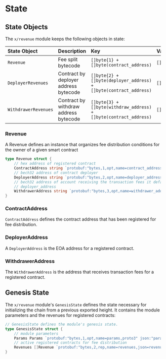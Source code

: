 <!--
order: 2
-->

# State

## State Objects

The `x/revenue` module keeps the following objects in state:

| State Object         | Description                           | Key                                                               | Value             | Store |
| :------------------- | :------------------------------------ | :---------------------------------------------------------------- | :---------------- | :---- |
| `Revenue`            | Fee split bytecode                    | `[]byte{1} + []byte(contract_address)`                            | `[]byte{revenue}` | KV    |
| `DeployerRevenues`   | Contract by deployer address bytecode | `[]byte{2} + []byte(deployer_address) + []byte(contract_address)` | `[]byte{1}`       | KV    |
| `WithdrawerRevenues` | Contract by withdraw address bytecode | `[]byte{3} + []byte(withdraw_address) + []byte(contract_address)` | `[]byte{1}`       | KV    |

### Revenue

A Revenue defines an instance that organizes fee distribution conditions for the
owner of a given smart contract

```go
type Revenue struct {
	// hex address of registered contract
	ContractAddress string `protobuf:"bytes,1,opt,name=contract_address,json=contractAddress,proto3" json:"contract_address,omitempty"`
	// bech32 address of contract deployer
	DeployerAddress string `protobuf:"bytes,2,opt,name=deployer_address,json=deployerAddress,proto3" json:"deployer_address,omitempty"`
	// bech32 address of account receiving the transaction fees it defaults to
	// deployer_address
	WithdrawerAddress string `protobuf:"bytes,3,opt,name=withdrawer_address,json=withdrawerAddress,proto3" json:"withdrawer_address,omitempty"`
}
```

### ContractAddress

`ContractAddress` defines the contract address that has been registered for fee
distribution.

### DeployerAddress

A `DeployerAddress` is the EOA address for a registered contract.

### WithdrawerAddress

The `WithdrawerAddress` is the address that receives transaction fees for a
registered contract.

## Genesis State

The `x/revenue` module's `GenesisState` defines the state necessary for
initializing the chain from a previous exported height. It contains the module
parameters and the revenues for registered contracts:

```go
// GenesisState defines the module's genesis state.
type GenesisState struct {
	// module parameters
	Params Params `protobuf:"bytes,1,opt,name=params,proto3" json:"params"`
	// active registered contracts for fee distribution
	Revenues []Revenue `protobuf:"bytes,2,rep,name=revenues,json=revenues,proto3" json:"revenues"`
}

```
